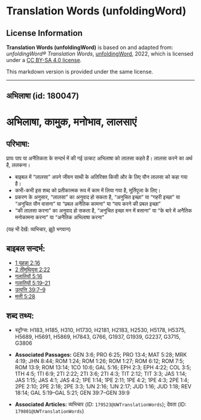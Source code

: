 # Translation Words (unfoldingWord)

## License Information

**Translation Words (unfoldingWord)** is based on and adapted from: _unfoldingWord® Translation Words_, [unfoldingWord](https://unfoldingword.org/utw), 2022, which is licensed under a [CC BY-SA 4.0 license](https://creativecommons.org/licenses/by-sa/4.0/legalcode.en).

This markdown version is provided under the same license.



--------------------------------

## अभिलाषा (id: 180047)

अभिलाषा, कामुक, मनोभाव, लालसाएं
===============================

परिभाषा:
--------

प्रायः पाप या अनैतिकता के सन्दर्भ में की गई उत्कट अभिलाषा को लालसा कहते हैं। लालसा करने का अर्थ है, ललकना।

* बाइबल में “लालसा” अपने जीवन साथी के अतिरिक्त किसी और के लिए यौन लालसा को कहा गया है।
* कभी\-कभी इस शब्द को प्रतीकात्मक रूप में काम में लिया गया है, मूर्तिपूजा के लिए।
* प्रकरण के अनुसार, “लालसा” का अनुवाद हो सकता है, “अनुचित इच्छा” या “गहरी इच्छा” या “अनुचित यौन वासना” या “प्रबल अनैतिक कामना” या “पाप करने की प्रबल इच्छा”
* “की लालसा करना” का अनुवाद हो सकता है, “अनुचित इच्छा मन में बसाना” या “के बारे में अनैतिक मनोकामना करना” या “अनैतिक अभिलाषा करना”

(यह भी देखें: व्यभिचार, झूठे भगवान)

बाइबल सन्दर्भ:
--------------

* [1 यूहन्ना 2:16](https://ref.ly/1John0:0)
* [2 तीमुथियुस 2:22](https://ref.ly/2Tim0:0)
* [गलातियों 5:16](https://ref.ly/Gal5:16)
* [गलातियों 5:19–21](https://ref.ly/Gal5:19-Gal5:21)
* [उत्पत्ति 39:7–9](https://ref.ly/Gen39:7-Gen39:9)
* [मत्ती 5:28](https://ref.ly/Matt5:28)

शब्द तथ्य:
----------

* स्ट्रोंग्स: H183, H185, H310, H1730, H2181, H2183, H2530, H5178, H5375, H5689, H5691, H5869, H7843, G766, G1937, G1939, G2237, G3715, G3806

* **Associated Passages:** GEN 3:6; PRO 6:25; PRO 13:4; MAT 5:28; MRK 4:19; JHN 8:44; ROM 1:24; ROM 1:26; ROM 1:27; ROM 6:12; ROM 7:5; ROM 13:9; ROM 13:14; 1CO 10:6; GAL 5:16; EPH 2:3; EPH 4:22; COL 3:5; 1TH 4:5; 1TI 6:9; 2TI 2:22; 2TI 3:6; 2TI 4:3; TIT 2:12; TIT 3:3; JAS 1:14; JAS 1:15; JAS 4:1; JAS 4:2; 1PE 1:14; 1PE 2:11; 1PE 4:2; 1PE 4:3; 2PE 1:4; 2PE 2:10; 2PE 2:18; 2PE 3:3; 1JN 2:16; 1JN 2:17; JUD 1:16; JUD 1:18; REV 18:14; GAL 5:19–GAL 5:21; GEN 39:7–GEN 39:9
* **Associated Articles:** व्यभिचार (ID: `179523@UWTranslationWords`); देवता (ID: `179801@UWTranslationWords`)

